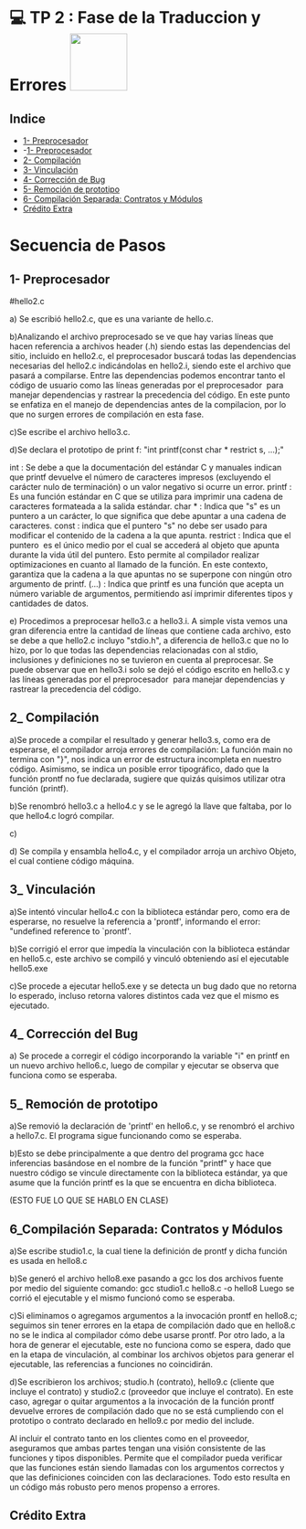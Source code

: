 # 💻 TP 2 : Fase de la Traduccion y Errores <img src="https://media.giphy.com/media/v1.Y2lkPTc5MGI3NjExZHFlemVwbm42ZmQxdmk0NjN5cXI5ZHhtcmV6ZW02czNrOGp2cm9peSZlcD12MV9zdGlja2Vyc19zZWFyY2gmY3Q9cw/QTfX9Ejfra3ZmNxh6B/giphy.gif" width="100" />

## Indice

- [1- Preprocesador](#preprocesador)
- -[1- Preprocesador](#preprocesador)
- [2- Compilación](#compilacion)
- [3- Vinculación](#vinculacion)
- [4- Corrección de Bug](#correcciondebug)
- [5- Remoción de prototipo](#remociondeprototipo)
- [6- Compilación Separada: Contratos y Módulos](#compilacion)
- [Crédito Extra](#extra)

# Secuencia de Pasos

## 1- Preprocesador

#hello2.c

a) Se escribió hello2.c, que es una variante de hello.c.

b)Analizando el archivo preprocesado se ve que hay varias líneas que hacen referencia a archivos header (.h) siendo estas las dependencias del sitio, incluido en hello2.c, el preprocesador buscará todas las dependencias necesarias del hello2.c indicándolas en hello2.i, siendo este el archivo que pasará a compilarse. Entre las dependencias podemos encontrar tanto el código de usuario como las líneas generadas por el preprocesador  para manejar dependencias y rastrear la precedencia del código.
En este punto se enfatiza en el manejo de dependencias antes de la compilacion, por lo que no surgen errores de compilación en esta fase.

c)Se escribe el archivo hello3.c.

d)Se declara el prototipo de print f: "int printf(const char * restrict s, ...);"

int : Se debe a que la documentación del estándar C y manuales indican que printf devuelve el número de caracteres impresos (excluyendo el carácter nulo de terminación) o un valor negativo si ocurre un error.
printf : Es una función estándar en C que se utiliza para imprimir una cadena de caracteres formateada a la salida estándar.
char * : Indica que "s" es un puntero a un carácter, lo que significa que debe apuntar a una cadena de caracteres.
const : indica que el puntero "s" no debe ser usado para modificar el contenido de la cadena a la que apunta.
restrict : Indica que el puntero  es el único medio por el cual se accederá al objeto que apunta durante la vida útil del puntero. Esto permite al compilador realizar optimizaciones en cuanto al llamado de la función. En este contexto, garantiza que la cadena a la que apuntas no se superpone con ningún otro argumento de printf.
(...) : Indica que printf es una función que acepta un número variable de argumentos, permitiendo así imprimir diferentes tipos y cantidades de datos.

e) Procedimos a preprocesar hello3.c a hello3.i. A simple vista vemos una gran diferencia entre la cantidad de líneas que contiene cada archivo, esto se debe a que hello2.c incluyo "stdio.h", a diferencia de hello3.c que no lo hizo, por lo que todas las dependencias relacionadas con al stdio, inclusiones y definiciones no se tuvieron en cuenta al preprocesar. Se puede observar que en hello3.i solo se dejó el código escrito en hello3.c y las líneas generadas por el preprocesador  para manejar dependencias y rastrear la precedencia del código.

## 2_ Compilación

a)Se procede a compilar el resultado y generar hello3.s, como era de esperarse, el compilador arroja errores de compilación:
La función main no termina con "}", nos indica un error de estructura incompleta en nuestro código.
Asimismo, se indica un posible error tipográfico, dado que la función prontf no fue declarada, sugiere que quizás quisimos utilizar otra función (printf).

b)Se renombró hello3.c a hello4.c y se le agregó la llave que faltaba, por lo que hello4.c logró compilar.

c)

d) Se compila y ensambla hello4.c, y el compilador arroja un archivo Objeto, el cual contiene código máquina.

## 3_ Vinculación

a)Se intentó vincular hello4.c con la biblioteca estándar pero, como era de esperarse, no resuelve la referencia a 'prontf', informando el error: "undefined reference to `prontf'.

b)Se corrigió el error que impedía la vinculación con la biblioteca estándar en hello5.c, este archivo se compiló y vinculó obteniendo así el ejecutable hello5.exe

c)Se procede a ejecutar hello5.exe y se detecta un bug dado que no retorna lo esperado, incluso retorna valores distintos cada vez que el mismo es ejecutado.

## 4_ Corrección del Bug

a) Se procede a corregir el código incorporando la variable "i" en printf en un nuevo archivo hello6.c, luego de compilar y ejecutar se observa que funciona como se esperaba.

## 5_ Remoción de prototipo

a)Se removió la declaración de 'printf' en hello6.c, y se renombró el archivo a hello7.c. El programa sigue funcionando como se esperaba.

b)Esto se debe principalmente a que dentro del programa gcc hace inferencias basándose en el nombre de la función "printf" y hace que nuestro código se vincule directamente con la biblioteca estándar, ya que asume que la función printf es la que se encuentra en dicha biblioteca.

(ESTO FUE LO QUE SE HABLO EN CLASE)

## 6_Compilación Separada: Contratos y Módulos

a)Se escribe studio1.c, la cual tiene la definición de prontf y dicha función es usada en hello8.c

b)Se generó el archivo hello8.exe pasando a gcc los dos archivos fuente por medio del siguiente comando:
gcc studio1.c hello8.c -o hello8
Luego se corrió el ejecutable y el mismo funcionó como se esperaba.

c)Si eliminamos o agregamos argumentos a la invocación prontf en hello8.c; seguimos sin tener errores en la etapa de compilación dado que en hello8.c no se le indica al compilador cómo debe usarse prontf.
Por otro lado, a la hora de generar el ejecutable, este no funciona como se espera, dado que en la etapa de vinculación, al combinar los archivos objetos para generar el ejecutable, las referencias a funciones no coincidirán.

d)Se escribieron los archivos; studio.h (contrato), hello9.c (cliente que incluye el contrato) y studio2.c (proveedor que incluye el contrato). En este caso, agregar o quitar argumentos a la invocación de la función prontf devuelve errores de compilación dado que no se está cumpliendo con el prototipo o contrato declarado en hello9.c por medio del include.

Al incluir el contrato tanto en los clientes como en el proveedor, aseguramos que ambas partes tengan una visión consistente de las funciones y tipos disponibles.
Permite que el compilador pueda verificar que las funciones están siendo llamadas con los argumentos correctos y que las definiciones coinciden con las declaraciones.
Todo esto resulta en un código más robusto pero menos propenso a errores.

## Crédito Extra
